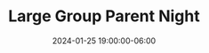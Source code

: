 ---
date: 2024-01-25 19:00:00-06:00
dates: 7:00 pm on Jan 25 2024
draft: false
durationMinutes: 180
title: Large Group Parent Night
---